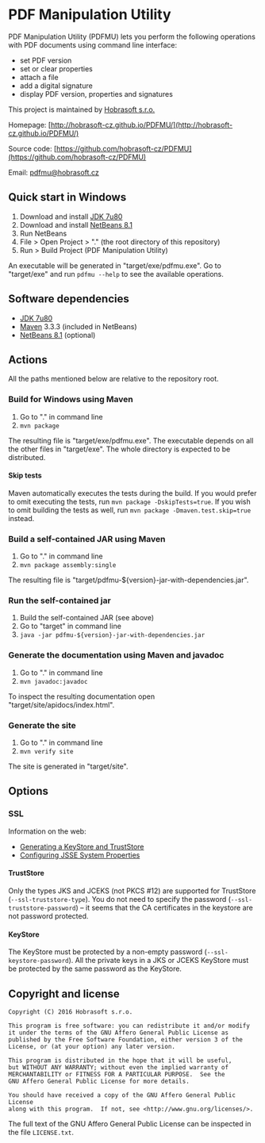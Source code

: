 # PDF Manipulation Utility

PDF Manipulation Utility (PDFMU) lets you perform the following operations
with PDF documents using command line interface:

* set PDF version
* set or clear properties
* attach a file
* add a digital signature
* display PDF version, properties and signatures

This project is maintained by [Hobrasoft s.r.o.](http://www.hobrasoft.cz/)

Homepage: [http://hobrasoft-cz.github.io/PDFMU/](http://hobrasoft-cz.github.io/PDFMU/)

Source code: [https://github.com/hobrasoft-cz/PDFMU](https://github.com/hobrasoft-cz/PDFMU)

Email: [pdfmu@hobrasoft.cz](mailto:pdfmu@hobrasoft.cz)

## Quick start in Windows

1. Download and install [JDK 7u80](http://www.oracle.com/technetwork/java/javase/downloads/jdk7-downloads-1880260.html)
2. Download and install [NetBeans 8.1](https://netbeans.org/downloads/)
3. Run NetBeans
4. File > Open Project > "." (the root directory of this repository)
5. Run > Build Project (PDF Manipulation Utility)

An executable will be generated in "target/exe/pdfmu.exe".
Go to "target/exe" and run `pdfmu --help` to see the available operations.

## Software dependencies

* [JDK 7u80](http://www.oracle.com/technetwork/java/javase/downloads/jdk7-downloads-1880260.html)
* [Maven](http://maven.apache.org/download.cgi) 3.3.3 (included in NetBeans)
* [NetBeans 8.1](https://netbeans.org/downloads/) (optional)

## Actions

All the paths mentioned below are relative to the repository root.

### Build for Windows using Maven

1. Go to "." in command line
2. `mvn package`

The resulting file is "target/exe/pdfmu.exe".
The executable depends on all the other files in "target/exe".
The whole directory is expected to be distributed.

#### Skip tests

Maven automatically executes the tests during the build.
If you would prefer to omit executing the tests,
run `mvn package -DskipTests=true`.
If you wish to omit building the tests as well,
run `mvn package -Dmaven.test.skip=true` instead.

### Build a self-contained JAR using Maven

1. Go to "." in command line
2. `mvn package assembly:single`

The resulting file is "target/pdfmu-${version}-jar-with-dependencies.jar".

### Run the self-contained jar

1. Build the self-contained JAR (see above)
2. Go to "target" in command line
3. `java -jar pdfmu-${version}-jar-with-dependencies.jar`

### Generate the documentation using Maven and javadoc

1. Go to "." in command line
2. `mvn javadoc:javadoc`

To inspect the resulting documentation open "target/site/apidocs/index.html".

### Generate the site

1. Go to "." in command line
2. `mvn verify site`

The site is generated in "target/site".

## Options

### SSL

Information on the web:

* [Generating a KeyStore and TrustStore](http://docs.oracle.com/cd/E19509-01/820-3503/6nf1il6er/index.html)
* [Configuring JSSE System Properties](https://access.redhat.com/documentation/en-US/Fuse_MQ_Enterprise/7.1/html/Security_Guide/files/SSL-SysProps.html)

#### TrustStore

Only the types JKS and JCEKS (not PKCS #12) are supported for TrustStore
(`--ssl-truststore-type`).
You do not need to specify the password (`--ssl-truststore-password`) –
it seems that the CA certificates in the keystore are not password protected.

#### KeyStore

The KeyStore must be protected by a non-empty password
(`--ssl-keystore-password`).
All the private keys in a JKS or JCEKS KeyStore must be protected by the same password as the KeyStore.

## Copyright and license

```
Copyright (C) 2016 Hobrasoft s.r.o.

This program is free software: you can redistribute it and/or modify
it under the terms of the GNU Affero General Public License as
published by the Free Software Foundation, either version 3 of the
License, or (at your option) any later version.

This program is distributed in the hope that it will be useful,
but WITHOUT ANY WARRANTY; without even the implied warranty of
MERCHANTABILITY or FITNESS FOR A PARTICULAR PURPOSE.  See the
GNU Affero General Public License for more details.

You should have received a copy of the GNU Affero General Public License
along with this program.  If not, see <http://www.gnu.org/licenses/>.
```

The full text of the GNU Affero General Public License
can be inspected in the file `LICENSE.txt`.
